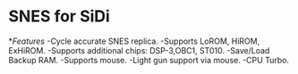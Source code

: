 # SNES for SiDi

**Features*
   -Cycle accurate SNES replica.
   -Supports LoROM, HiROM, ExHiROM.
   -Supports additional chips: DSP-3,OBC1, ST010.
   -Save/Load Backup RAM.
   -Supports mouse.
   -Light gun support via mouse.
   -CPU Turbo.
